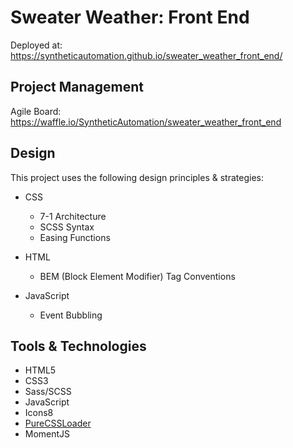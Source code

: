 # Sweater Weather: Front End
Deployed at: https://syntheticautomation.github.io/sweater_weather_front_end/


## Project Management
Agile Board: https://waffle.io/SyntheticAutomation/sweater_weather_front_end




## Design
This project uses the following design principles & strategies:

- CSS
    - 7-1 Architecture
    - SCSS Syntax
    - Easing Functions

- HTML
    - BEM (Block Element Modifier) Tag Conventions

- JavaScript
    - Event Bubbling

## Tools & Technologies
- HTML5
- CSS3
- Sass/SCSS
- JavaScript
- Icons8
- [PureCSSLoader](https://loading.io/css/)
- MomentJS

